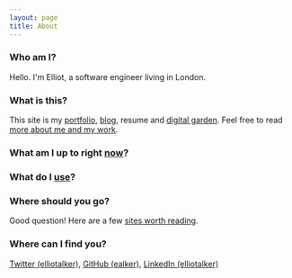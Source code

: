 ```yaml
---
layout: page
title: About
---
```


<!-- ### Work

2022 - Present: Software Engineer @ JP Morgan. Working in Payment Technology organisation with Java, Go and AWS.

2018 - 2022: Software Engineer @ JP Morgan. Working in Engineering & Architecture organisation with SRE tools.


### Volunteering 
2020: Worked with a team from JP Morgan on Speak Out Scotland's website redesign.

2017: Tech lead at TedX Aberystwyth working on AV production. 

### Skills

I have professional experience with Java, JavaScript, Python and Go. I've shipped React and Spring based projects. On the site reliability engineering side I've worked with Apache Kafka, Grafana, Docker, InfluxDB, Cassandra, Zookeeper amonst other cloud native tools.  

### Contact 

You can find my code on [GitHub](https://github.com/ealker) and reach out to me on [LinkedIn](https://www.linkedin.com/in/elliot-alker). -->

### Who am I? 

Hello. I'm Elliot, a software engineer living in London. 

### What is this?

This site is my [portfolio](/projects), [blog](/blog), resume and [digital garden](https://maggieappleton.com/garden-history). Feel free to read [more about me and my work](/about).

### What am I up to right [now](/now)?

### What do I [use](/uses)?

### Where should you go?

Good question! Here are a few [sites worth reading](/links).

### Where can I find you?

[Twitter (elliotalker)](),
[GitHub (ealker)](),
[LinkedIn (elliotalker)]()
